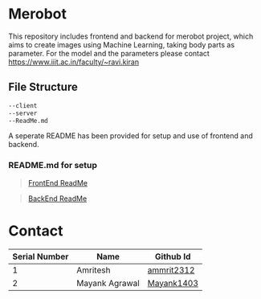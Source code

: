 # Merobot

This repository includes frontend and backend for merobot project, which aims to create images using Machine Learning, taking body parts as parameter. For the model and the parameters please contact https://www.iiit.ac.in/faculty/~ravi.kiran

## File Structure

```bash
--client
--server
--ReadMe.md
```

A seperate README has been provided for setup and use of frontend and backend.

### README.md for setup

> [FrontEnd ReadMe](https://github.com/ammrit2312/Merobot/blob/master/client/README.md)

> [BackEnd ReadMe](https://github.com/ammrit2312/Merobot/blob/master/server/README.md)

# Contact
| Serial Number | Name | Github Id |
| ----------- | ----------- | ----------- | 
| 1 | Amritesh | [ammrit2312](https://github.com/ammrit2312) | 
| 2 | Mayank Agrawal | [Mayank1403](https://github.com/Mayank1403) | 
